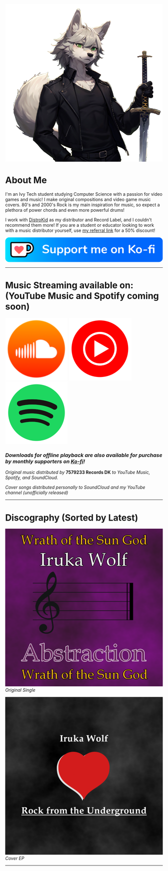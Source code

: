 ![Profile Avatar](images/pfp.png)

# About Me

I'm an Ivy Tech student studying Computer Science with a passion for video games and music! I make original compositions and video game music covers. 80's and 2000's Rock is my main inspiration for music, so expect a plethora of power chords and even more powerful drums!

I work with [DistroKid](https://distrokid.com/) as my distributor and Record Label, and I couldn't recommend them more! If you are a student or educator looking to work with a music distributor yourself, use [my referral link](https://distrokid.com/student/7579233) for a 50% discount!

[![Ko-fi](images/kofi_button_blue.png)](https://ko-fi.com/irukawolf)

---

# Music Streaming available on: (YouTube Music and Spotify coming soon)
[![SoundCloud](images/soundcloud.png)](https://soundcloud.com/iruka-wolf/)  [![YouTube Music](images/ytmusic.png)](https://music.youtube.com/channel/UCpw6wSUGSEUM7K6HNVOPZIg) [![Spotify](images/spotify.png)](https://open.spotify.com/artist/0Ldq1SsVxwi0vRJB9CAnhR?si=-G87-wZ5Q62qDb7MXlmy4Q)

### *Downloads for offline playback are also available for purchase by monthly supporters on [Ko-fi](https://ko-fi.com/irukawolf/shop)!*

*Original music distributed by* **7579233 Records DK** *to YouTube Music, Spotify, and SoundCloud.*

*Cover songs distributed personally to SoundCloud and my YouTube channel (unofficially released)*

---

# Discography (Sorted by Latest)

[![Wrath of the Sun God](images/Abstraction.png)](https://ko-fi.com/post/Wrath-of-the-Sun-God-is-live-on-Spotify-and-YouTub-U7U611D4WT?justpublished=true&alias=Wrath-of-the-Sun-God-is-live-on-Spotify-and-YouTub-U7U611D4WT)
*Original Single*

[![Rock from the Underground](images/EP-1.png)](https://ko-fi.com/post/Rock-from-the-Underground-EP-on-Soundcloud-P5P3116F57)
*Cover EP*

---

<!--# Mods
![Plight of Eldra Romhack](images/plight-of-eldra.png)

### An in-development romhack for Ocarina of Time: Master Quest Debug featuring a custom story, dungeons, progression, and music! It is currently in the alpha stages, so there is no public build available yet. -->
